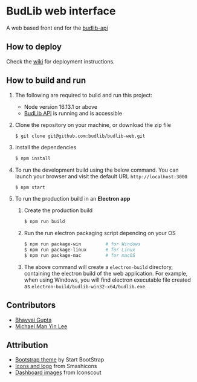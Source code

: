 # BudLib web interface

A web based front end for the [budlib-api](https://github.com/budlib/budlib-api)

## How to deploy

Check the [wiki](https://github.com/budlib/budlib-web/wiki) for deployment instructions.

## How to build and run

1. The following are required to build and run this project:

   - Node version 16.13.1 or above
   - [BudLib API](https://github.com/budlib/budlib-api) is running and is accessible

2. Clone the repository on your machine, or download the zip file

   ```bash
   $ git clone git@github.com:budlib/budlib-web.git
   ```

3. Install the dependencies

   ```bash
   $ npm install
   ```

4. To run the development build using the below command. You can launch your browser and visit the default URL `http://localhost:3000`

   ```
   $ npm start
   ```

5. To run the production build in an **Electron app**

   1. Create the production build

      ```bash
      $ npm run build
      ```

   2. Run the run electron packaging script depending on your OS

      ```bash
      $ npm run package-win         # for Windows
      $ npm run package-linux       # for Linux
      $ npm run package-mac         # for macOS
      ```

   3. The above command will create a `electron-build` directory, containing the electron build of the web application. For example, when using Windows, you will find electron executable file created as `electron-build/budlib-win32-x64/budlib.exe`.

## Contributors

- [Bhavyai Gupta](https://github.com/zbhavyai)
- [Michael Man Yin Lee](https://github.com/mikeePy)

## Attribution

- [Bootstrap theme](https://startbootstrap.com/theme/sb-admin-2) by Start BootStrap
- [Icons and logo](https://www.flaticon.com/free-icons/book) from Smashicons
- [Dashboard images](https://iconscout.com/illustration-pack/indian-doodle) from Iconscout
